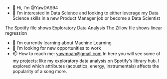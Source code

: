 - 👋 Hi, I’m @YawDAS94
- 👀 I’m interested in Data Science and looking to either leverage my Data Science skills in a new Product Manager job or become a Data Scientist

The Spotify file shows Exploratory Data Analysis
The Zillow file shows linear regression

- 🌱 I’m currently learning about Machine Learning 
- 💞️ I’m looking for new opportunities to work
- 📫 How to reach me: yawmoah@gmail.com
In here you will see some of my projects: like my exploratory data analysis on Spotify's library hub. I explored which attributes (acoustics, energy, instrumentals) affects the popularity of a song more.
<!---
YawDAS94/YawDAS94 is a ✨ special ✨ repository because its `README.md` (this file) appears on your GitHub profile.
You can click the Preview link to take a look at your changes.
--->
